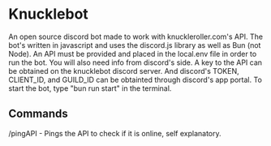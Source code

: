 # Knucklebot
An open source discord bot made to work with knuckleroller.com's API. The bot's written in javascript and uses the discord.js library as well as Bun (not Node). An API must be provided and placed in the local.env file in order to run the bot. You will also need info from discord's side. A key to the API can be obtained on the knucklebot discord server. And discord's TOKEN, CLIENT_ID, and GUILD_ID can be obtainted through discord's app portal. To start the bot, type "bun run start" in the terminal.

## Commands
/pingAPI - Pings the API to check if it is online, self explanatory.
